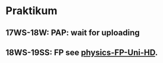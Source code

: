 # Praktikum
## 17WS-18W: PAP: wait for uploading

## 18WS-19SS: FP see  [physics-FP-Uni-HD](https://github.com/anananlyjlyj/physics-FP-Uni-HD).

